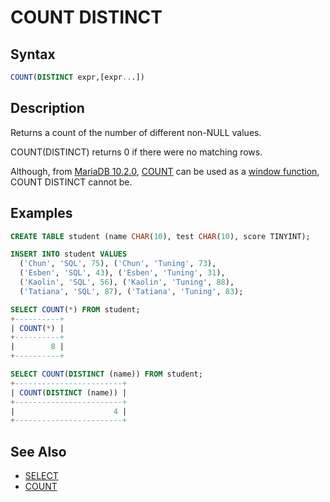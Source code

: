# COUNT DISTINCT

## Syntax

```sql
COUNT(DISTINCT expr,[expr...])
```

## Description

Returns a count of the number of different non-NULL values.

COUNT(DISTINCT) returns 0 if there were no matching rows.

Although, from [MariaDB 10.2.0](/kb/en/mariadb-1020-release-notes/), [COUNT](/built-in-functions/aggregate-functions/count/) can be used as a [window function](/built-in-functions/special-functions/window-functions/), COUNT DISTINCT cannot be.

## Examples

```sql
CREATE TABLE student (name CHAR(10), test CHAR(10), score TINYINT); 

INSERT INTO student VALUES 
  ('Chun', 'SQL', 75), ('Chun', 'Tuning', 73), 
  ('Esben', 'SQL', 43), ('Esben', 'Tuning', 31), 
  ('Kaolin', 'SQL', 56), ('Kaolin', 'Tuning', 88), 
  ('Tatiana', 'SQL', 87), ('Tatiana', 'Tuning', 83);

SELECT COUNT(*) FROM student;
+----------+
| COUNT(*) |
+----------+
|        8 |
+----------+

SELECT COUNT(DISTINCT (name)) FROM student;
+------------------------+
| COUNT(DISTINCT (name)) |
+------------------------+
|                      4 |
+------------------------+
```

## See Also

- [SELECT](/sql-statements-structure/sql-statements/data-manipulation/selecting-data/select/)
- [COUNT](/built-in-functions/aggregate-functions/count/)